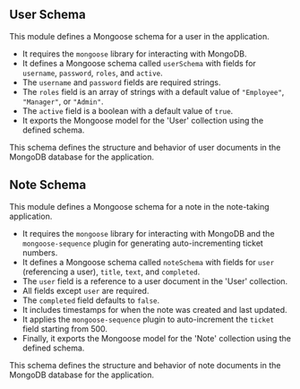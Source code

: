 ## User Schema

This module defines a Mongoose schema for a user in the application.

- It requires the `mongoose` library for interacting with MongoDB.
- It defines a Mongoose schema called `userSchema` with fields for `username`, `password`, `roles`, and `active`.
- The `username` and `password` fields are required strings.
- The `roles` field is an array of strings with a default value of `"Employee"`, `"Manager"`, or `"Admin"`.
- The `active` field is a boolean with a default value of `true`.
- It exports the Mongoose model for the 'User' collection using the defined schema.

This schema defines the structure and behavior of user documents in the MongoDB database for the application.

## Note Schema

This module defines a Mongoose schema for a note in the note-taking application.

- It requires the `mongoose` library for interacting with MongoDB and the `mongoose-sequence` plugin for generating auto-incrementing ticket numbers.
- It defines a Mongoose schema called `noteSchema` with fields for `user` (referencing a user), `title`, `text`, and `completed`.
- The `user` field is a reference to a user document in the 'User' collection.
- All fields except `user` are required.
- The `completed` field defaults to `false`.
- It includes timestamps for when the note was created and last updated.
- It applies the `mongoose-sequence` plugin to auto-increment the `ticket` field starting from 500.
- Finally, it exports the Mongoose model for the 'Note' collection using the defined schema.

This schema defines the structure and behavior of note documents in the MongoDB database for the application.